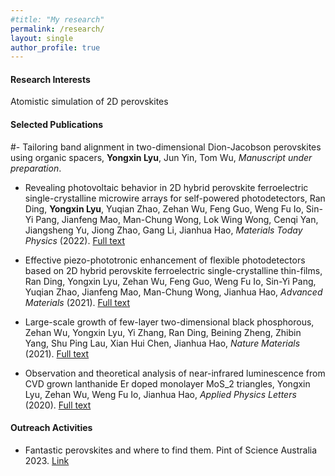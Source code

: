 ```yaml
---
#title: "My research"
permalink: /research/
layout: single
author_profile: true
---
```


#### Research Interests
Atomistic simulation of 2D perovskites

#### Selected Publications

#- Tailoring band alignment in two-dimensional Dion-Jacobson perovskites using organic spacers, **Yongxin Lyu**, Jun Yin, Tom Wu, *Manuscript under preparation*.

- Revealing photovoltaic behavior in 2D hybrid perovskite ferroelectric single-crystalline microwire arrays for self-powered photodetectors, Ran Ding, **Yongxin Lyu**, Yuqian Zhao, Zehan Wu, Feng Guo, Weng Fu Io, Sin-Yi Pang, Jianfeng Mao, Man-Chung Wong, Lok Wing Wong, Cenqi Yan, Jiangsheng Yu, Jiong Zhao, Gang Li, Jianhua Hao, *Materials Today Physics* (2022). [Full text](https://doi.org/10.1016/j.mtphys.2022.100867)

- Effective piezo-phototronic enhancement of flexible photodetectors based on 2D hybrid perovskite ferroelectric single-crystalline thin-films, Ran Ding, Yongxin Lyu, Zehan Wu, Feng Guo, Weng Fu Io, Sin-Yi Pang, Yuqian Zhao, Jianfeng Mao, Man-Chung Wong, Jianhua Hao, *Advanced Materials* (2021). [Full text](https://doi.org/10.1002/adma.202101263)


- Large-scale growth of few-layer two-dimensional black phosphorous, Zehan Wu, Yongxin Lyu, Yi Zhang, Ran Ding, Beining Zheng, Zhibin Yang, Shu Ping Lau, Xian Hui Chen, Jianhua Hao, *Nature Materials* (2021). [Full text](https://doi.org/10.1038/s41563-021-01001-7)


- Observation and theoretical analysis of near-infrared luminescence from CVD grown lanthanide Er doped monolayer MoS_2 triangles, Yongxin Lyu, Zehan Wu, Weng Fu Io, Jianhua Hao, *Applied Physics Letters* (2020). [Full text](https://doi.org/10.1063/1.5120173)

#### Outreach Activities

- Fantastic perovskites and where to find them. Pint of Science Australia 2023. [Link](https://pintofscience.com.au/event/black-white-pink-and-qubit-our-ailing-coral-reefs-and-a-new-frontier-in-quantum-technology-for-microelectronics)





